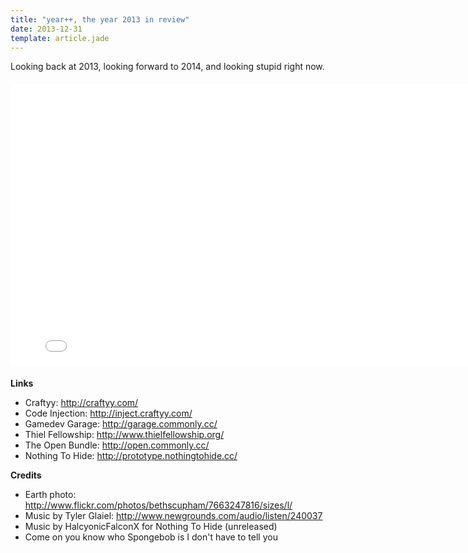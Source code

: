 ```yaml
---
title: "year++, the year 2013 in review"
date: 2013-12-31
template: article.jade
---
```


Looking back at 2013, looking forward to 2014, and looking stupid right now.

<iframe width="800" height="450" src="//www.youtube-nocookie.com/embed/9iRgw58n2mM" frameborder="0" allowfullscreen style="display:block; margin:20px auto 20px auto;"></iframe>

**Links**

* Craftyy: http://craftyy.com/
* Code Injection: http://inject.craftyy.com/
* Gamedev Garage: http://garage.commonly.cc/
* Thiel Fellowship: http://www.thielfellowship.org/
* The Open Bundle: http://open.commonly.cc/
* Nothing To Hide: http://prototype.nothingtohide.cc/

**Credits**

* Earth photo: http://www.flickr.com/photos/bethscupham/7663247816/sizes/l/
* Music by Tyler Glaiel: http://www.newgrounds.com/audio/listen/240037
* Music by HalcyonicFalconX for Nothing To Hide (unreleased)
* Come on you know who Spongebob is I don't have to tell you